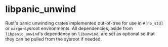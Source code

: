 # libpanic_unwind

Rust's panic unwinding crates implemented out-of-tree for use in `#[no_std]` or `xargo`-sysroot
environments. All dependencies, aside from `libpanic_unwind`'s dependency on `libunwind`,
are set as optional so that they can be pulled from the sysroot if needed.
